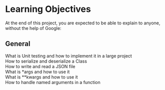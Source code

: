 <h1>Learning Objectives</h1>
<p>At the end of this project, you are expected to be able to explain to anyone, without the help of Google:</p>
<h2>General</h2>
<p>What is Unit testing and how to implement it in a large project<br>
How to serialize and deserialize a Class<br>
How to write and read a JSON file<br>
What is *args and how to use it<br>
What is **kwargs and how to use it<br>
How to handle named arguments in a function</p>
